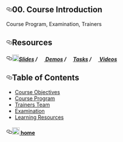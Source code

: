 <article class="markdown-body entry-content" itemprop="text"><h2><a id="user-content-00-course-introduction" class="anchor" href="#00-course-introduction" aria-hidden="true"><svg aria-hidden="true" class="octicon octicon-link" height="16" version="1.1" viewBox="0 0 16 16" width="16"><path fill-rule="evenodd" d="M4 9h1v1H4c-1.5 0-3-1.69-3-3.5S2.55 3 4 3h4c1.45 0 3 1.69 3 3.5 0 1.41-.91 2.72-2 3.25V8.59c.58-.45 1-1.27 1-2.09C10 5.22 8.98 4 8 4H4c-.98 0-2 1.22-2 2.5S3 9 4 9zm9-3h-1v1h1c1 0 2 1.22 2 2.5S13.98 12 13 12H9c-.98 0-2-1.22-2-2.5 0-.83.42-1.64 1-2.09V6.25c-1.09.53-2 1.84-2 3.25C6 11.31 7.55 13 9 13h4c1.45 0 3-1.69 3-3.5S14.5 6 13 6z"></path></svg></a>00. Course Introduction</h2>

<p>Course Program, Examination, Trainers</p>

<h2><a id="user-content-resources" class="anchor" href="#resources" aria-hidden="true"><svg aria-hidden="true" class="octicon octicon-link" height="16" version="1.1" viewBox="0 0 16 16" width="16"><path fill-rule="evenodd" d="M4 9h1v1H4c-1.5 0-3-1.69-3-3.5S2.55 3 4 3h4c1.45 0 3 1.69 3 3.5 0 1.41-.91 2.72-2 3.25V8.59c.58-.45 1-1.27 1-2.09C10 5.22 8.98 4 8 4H4c-.98 0-2 1.22-2 2.5S3 9 4 9zm9-3h-1v1h1c1 0 2 1.22 2 2.5S13.98 12 13 12H9c-.98 0-2-1.22-2-2.5 0-.83.42-1.64 1-2.09V6.25c-1.09.53-2 1.84-2 3.25C6 11.31 7.55 13 9 13h4c1.45 0 3-1.69 3-3.5S14.5 6 13 6z"></path></svg></a>Resources</h2>

<h5><a id="user-content-slides---demos--tasks---videos" class="anchor" href="#slides---demos--tasks---videos" aria-hidden="true"><svg aria-hidden="true" class="octicon octicon-link" height="16" version="1.1" viewBox="0 0 16 16" width="16"><path fill-rule="evenodd" d="M4 9h1v1H4c-1.5 0-3-1.69-3-3.5S2.55 3 4 3h4c1.45 0 3 1.69 3 3.5 0 1.41-.91 2.72-2 3.25V8.59c.58-.45 1-1.27 1-2.09C10 5.22 8.98 4 8 4H4c-.98 0-2 1.22-2 2.5S3 9 4 9zm9-3h-1v1h1c1 0 2 1.22 2 2.5S13.98 12 13 12H9c-.98 0-2-1.22-2-2.5 0-.83.42-1.64 1-2.09V6.25c-1.09.53-2 1.84-2 3.25C6 11.31 7.55 13 9 13h4c1.45 0 3-1.69 3-3.5S14.5 6 13 6z"></path></svg></a><a href="https://rawgit.com/TelerikAcademy/CSharp-Part-1/master/Topics/00.%20Course-Intro/slides/index.html"><img src="https://raw.githubusercontent.com/TelerikAcademy/Common/master/icons/presentation.png" height="18" style="max-width:100%;">Slides</a> / <a href="https://github.com/TelerikAcademy/CSharp-Part-1/blob/2016-March/Topics/00.%20Course-Intro/demos"><img src="https://raw.githubusercontent.com/TelerikAcademy/Common/master/icons/code.png" height="15" style="max-width:100%;"> Demos</a> / <a href="https://github.com/TelerikAcademy/CSharp-Part-1/blob/2016-March/Topics/00.%20Course-Intro/homework"><img src="https://raw.githubusercontent.com/TelerikAcademy/Common/master/icons/homework.png" height="15" style="max-width:100%;">Tasks</a> / <a href="https://github.com/TelerikAcademy/CSharp-Part-1/blob/2016-March/Topics/00.%20Course-Intro/VIDEOS.md"><img src="https://raw.githubusercontent.com/TelerikAcademy/Common/master/icons/video.png" height="15" style="max-width:100%;"> Videos</a></h5>

<h2><a id="user-content-table-of-contents" class="anchor" href="#table-of-contents" aria-hidden="true"><svg aria-hidden="true" class="octicon octicon-link" height="16" version="1.1" viewBox="0 0 16 16" width="16"><path fill-rule="evenodd" d="M4 9h1v1H4c-1.5 0-3-1.69-3-3.5S2.55 3 4 3h4c1.45 0 3 1.69 3 3.5 0 1.41-.91 2.72-2 3.25V8.59c.58-.45 1-1.27 1-2.09C10 5.22 8.98 4 8 4H4c-.98 0-2 1.22-2 2.5S3 9 4 9zm9-3h-1v1h1c1 0 2 1.22 2 2.5S13.98 12 13 12H9c-.98 0-2-1.22-2-2.5 0-.83.42-1.64 1-2.09V6.25c-1.09.53-2 1.84-2 3.25C6 11.31 7.55 13 9 13h4c1.45 0 3-1.69 3-3.5S14.5 6 13 6z"></path></svg></a>Table of Contents</h2>

<ul>
<li><a href="https://github.com/TelerikAcademy/CSharp-Part-1/blob/2016-March/Topics/00.%20Course-Intro/slides/README.md#/objectives">Course Objectives</a></li>
<li><a href="https://github.com/TelerikAcademy/CSharp-Part-1/blob/2016-March/Topics/00.%20Course-Intro/slides/README.md#/topics">Course Program</a></li>
<li><a href="https://github.com/TelerikAcademy/CSharp-Part-1/blob/2016-March/Topics/00.%20Course-Intro">Trainers Team</a></li>
<li><a href="https://github.com/TelerikAcademy/CSharp-Part-1/blob/2016-March/Topics/00.%20Course-Intro/slides/README.md#/examination">Examination</a></li>
<li><a href="https://github.com/TelerikAcademy/CSharp-Part-1/blob/2016-March/Topics/00.%20Course-Intro/slides/README.md#/resources">Learning Resources</a></li>
</ul>

<h4><a id="user-content--home" class="anchor" href="#-home" aria-hidden="true"><svg aria-hidden="true" class="octicon octicon-link" height="16" version="1.1" viewBox="0 0 16 16" width="16"><path fill-rule="evenodd" d="M4 9h1v1H4c-1.5 0-3-1.69-3-3.5S2.55 3 4 3h4c1.45 0 3 1.69 3 3.5 0 1.41-.91 2.72-2 3.25V8.59c.58-.45 1-1.27 1-2.09C10 5.22 8.98 4 8 4H4c-.98 0-2 1.22-2 2.5S3 9 4 9zm9-3h-1v1h1c1 0 2 1.22 2 2.5S13.98 12 13 12H9c-.98 0-2-1.22-2-2.5 0-.83.42-1.64 1-2.09V6.25c-1.09.53-2 1.84-2 3.25C6 11.31 7.55 13 9 13h4c1.45 0 3-1.69 3-3.5S14.5 6 13 6z"></path></svg></a><a href="/TelerikAcademy/CSharp-Part-1/blob/2016-March/README.md"><img src="https://raw.githubusercontent.com/TelerikAcademy/Common/master/icons/home.png" height="20" style="max-width:100%;"> home</a></h4>
</article>